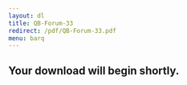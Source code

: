 ```yaml
---
layout: dl
title: QB-Forum-33
redirect: /pdf/QB-Forum-33.pdf
menu: barq
---
```

## Your download will begin shortly.
